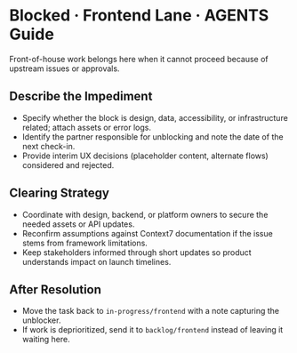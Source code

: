 # Blocked · Frontend Lane · AGENTS Guide

Front-of-house work belongs here when it cannot proceed because of upstream issues or approvals.

## Describe the Impediment
- Specify whether the block is design, data, accessibility, or infrastructure related; attach assets or error logs.
- Identify the partner responsible for unblocking and note the date of the next check-in.
- Provide interim UX decisions (placeholder content, alternate flows) considered and rejected.

## Clearing Strategy
- Coordinate with design, backend, or platform owners to secure the needed assets or API updates.
- Reconfirm assumptions against Context7 documentation if the issue stems from framework limitations.
- Keep stakeholders informed through short updates so product understands impact on launch timelines.

## After Resolution
- Move the task back to `in-progress/frontend` with a note capturing the unblocker.
- If work is deprioritized, send it to `backlog/frontend` instead of leaving it waiting here.
